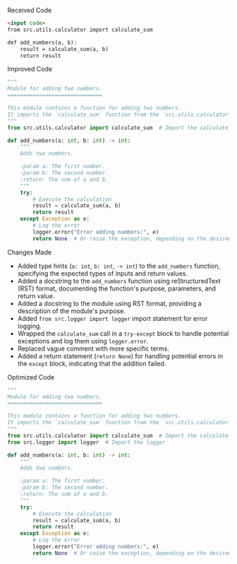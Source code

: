 Received Code
```html
<input code>
from src.utils.calculator import calculate_sum

def add_numbers(a, b):
    result = calculate_sum(a, b)
    return result
```

Improved Code
```python
"""
Module for adding two numbers.
==============================

This module contains a function for adding two numbers.
It imports the `calculate_sum` function from the `src.utils.calculator` module.
"""
from src.utils.calculator import calculate_sum  # Import the calculate_sum function

def add_numbers(a: int, b: int) -> int:
    """
    Adds two numbers.

    :param a: The first number.
    :param b: The second number.
    :return: The sum of a and b.
    """
    try:
        # Execute the calculation
        result = calculate_sum(a, b)
        return result
    except Exception as e:
        # Log the error
        logger.error("Error adding numbers:", e)
        return None  # Or raise the exception, depending on the desired behavior
```

Changes Made
- Added type hints (`a: int`, `b: int`, `-> int`) to the `add_numbers` function, specifying the expected types of inputs and return values.
- Added a docstring to the `add_numbers` function using reStructuredText (RST) format, documenting the function's purpose, parameters, and return value.
- Added a docstring to the module using RST format, providing a description of the module's purpose.
- Added `from src.logger import logger` import statement for error logging.
- Wrapped the `calculate_sum` call in a `try-except` block to handle potential exceptions and log them using `logger.error`.
- Replaced vague comment with more specific terms.
- Added a return statement (`return None`) for handling potential errors in the `except` block, indicating that the addition failed.

Optimized Code
```python
"""
Module for adding two numbers.
==============================

This module contains a function for adding two numbers.
It imports the `calculate_sum` function from the `src.utils.calculator` module.
"""
from src.utils.calculator import calculate_sum  # Import the calculate_sum function
from src.logger import logger  # Import the logger

def add_numbers(a: int, b: int) -> int:
    """
    Adds two numbers.

    :param a: The first number.
    :param b: The second number.
    :return: The sum of a and b.
    """
    try:
        # Execute the calculation
        result = calculate_sum(a, b)
        return result
    except Exception as e:
        # Log the error
        logger.error("Error adding numbers:", e)
        return None  # Or raise the exception, depending on the desired behavior
```
```